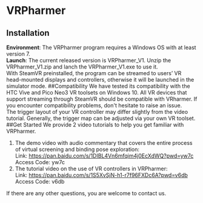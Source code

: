 # VRPharmer
## Installation 
**Environment**: The VRPharmer program requires a Windows OS with at least version 7.  
**Launch**: The current released version is VRPharmer_V1. Unzip the VRPharmer_V1.zip and lanch the VRPharmer_V1.exe to use it.   
With SteamVR preinstalled, the program can be streamed to users’ VR head-mounted displays and controllers, otherwise it will be launched in the simulator mode. 
##Compatibility 
We have tested its compatibility with the HTC Vive and Pico Neo3 VR toolsets on Windows 10. All VR devices that support streaming through SteamVR should be compatible with VRharmer. If you encounter compatibility problems, don't hesitate to raise an issue.  
The trigger layout of your VR controller may differ slightly from the video tutorial. Generally, the trigger map can be adjusted via your own VR toolset.
##Get Started
We provide 2 video tutorials to help you get familiar with VRPharmer.  
1. The demo video with audio commentary that covers the entire process of virtual screening and binding pose exploration:  
Link: https://pan.baidu.com/s/1DIBL4Vn6mfqim4j0EcXdWQ?pwd=yw7c  
Access Code: yw7c  
2. The tutorial video on the use of VR controllers in VRPharmer:  
Link: https://pan.baidu.com/s/1S5XvSjN-h1-r7f96FXDc6A?pwd=v6db  
Access Code: v6db  

If there are any other questions, you are welcome to contact us.
